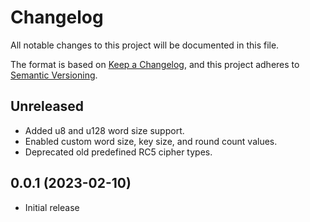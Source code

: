 # Changelog

All notable changes to this project will be documented in this file.

The format is based on [Keep a Changelog](https://keepachangelog.com/en/1.0.0/),
and this project adheres to [Semantic Versioning](https://semver.org/spec/v2.0.0.html).

## Unreleased
- Added u8 and u128 word size support.
- Enabled custom word size, key size, and round count values.
- Deprecated old predefined RC5 cipher types.

## 0.0.1 (2023-02-10)
- Initial release
